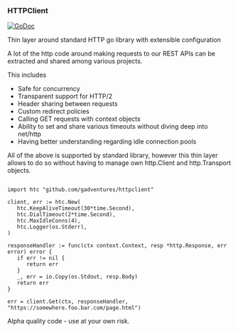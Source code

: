 ### HTTPClient

[![GoDoc](https://godoc.org/github.com/gadventures/httpclient?status.svg)](https://godoc.org/github.com/gadventures/httpclient)   

Thin layer around standard HTTP go library with extensible configuration

A lot of the http code around making requests to our REST APIs can be extracted and shared among various projects.

This includes
* Safe for concurrency
* Transparent support for HTTP/2
* Header sharing between requests
* Custom redirect policies
* Calling GET requests with context objects
* Ability to set and share various timeouts without diving deep into net/http
* Having better understanding regarding idle connection pools

All of the above is supported by standard library, however this thin layer allows to do so without having to manage own
http.Client and http.Transport objects.


```golang

import htc "github.com/gadventures/httpclient"

client, err := htc.New(
   htc.KeepAliveTimeout(30*time.Second),
   htc.DialTimeout(2*time.Second),
   htc.MaxIdleConns(4),
   htc.Logger(os.Stderr),
)

responseHandler := func(ctx context.Context, resp *http.Response, err error) error {
   if err != nil {
      return err
   }
   _, err = io.Copy(os.Stdout, resp.Body)
   return err
}

err = client.Get(ctx, responseHandler, "https://somewhere.foo.bar.com/page.html")

```


Alpha quality code - use at your own risk.
